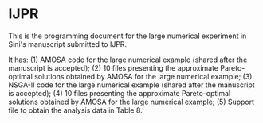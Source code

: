 # IJPR

This is the programming document for the large numerical experiment in Sini's manuscript submitted to IJPR.

It has: 
       (1) AMOSA code for the large numerical example (shared after the manuscript is accepted);
       (2) 10 files presenting the approximate Pareto-optimal solutions obtained by AMOSA for the large numerical example;
       (3) NSGA-II code for the large numerical example (shared after the manuscript is accepted);
       (4) 10 files presenting the approximate Pareto-optimal solutions obtained by AMOSA for the large numerical example;
       (5) Support file to obtain the analysis data in Table 8.

